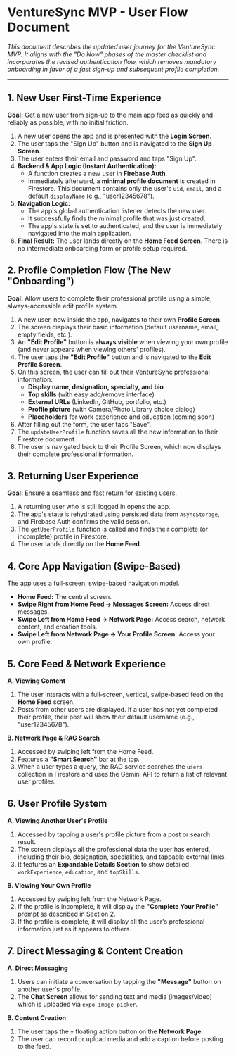 # **VentureSync MVP \- User Flow Document**

*This document describes the updated user journey for the VentureSync MVP. It aligns with the "Do Now" phases of the master checklist and incorporates the revised authentication flow, which removes mandatory onboarding in favor of a fast sign-up and subsequent profile completion.*

---

## **1\. New User First-Time Experience**

**Goal:** Get a new user from sign-up to the main app feed as quickly and reliably as possible, with no initial friction.

1. A new user opens the app and is presented with the **Login Screen**.  
2. The user taps the "Sign Up" button and is navigated to the **Sign Up Screen**.  
3. The user enters their email and password and taps "Sign Up".  
4. **Backend & App Logic (Instant Authentication):**  
   * A function creates a new user in **Firebase Auth**.  
   * Immediately afterward, a **minimal profile document** is created in Firestore. This document contains only the user's `uid`, `email`, and a default `displayName` (e.g., "user12345678").  
5. **Navigation Logic:**  
   * The app's global authentication listener detects the new user.  
   * It successfully finds the minimal profile that was just created.  
   * The app's state is set to authenticated, and the user is immediately navigated into the main application.  
6. **Final Result:** The user lands directly on the **Home Feed Screen**. There is no intermediate onboarding form or profile setup required.

## **2\. Profile Completion Flow (The New "Onboarding")**

**Goal:** Allow users to complete their professional profile using a simple, always-accessible edit profile system.

1. A new user, now inside the app, navigates to their own **Profile Screen**.  
2. The screen displays their basic information (default username, email, empty fields, etc.).  
3. An **"Edit Profile"** button is **always visible** when viewing your own profile (and never appears when viewing others' profiles).  
4. The user taps the **"Edit Profile"** button and is navigated to the **Edit Profile Screen**.  
5. On this screen, the user can fill out their VentureSync professional information:
   - **Display name, designation, specialty, and bio**
   - **Top skills** (with easy add/remove interface)
   - **External URLs** (LinkedIn, GitHub, portfolio, etc.)
   - **Profile picture** (with Camera/Photo Library choice dialog)
   - **Placeholders** for work experience and education (coming soon)
6. After filling out the form, the user taps "Save".  
7. The `updateUserProfile` function saves all the new information to their Firestore document.  
8. The user is navigated back to their Profile Screen, which now displays their complete professional information.

## **3\. Returning User Experience**

**Goal:** Ensure a seamless and fast return for existing users.

1. A returning user who is still logged in opens the app.  
2. The app's state is rehydrated using persisted data from `AsyncStorage`, and Firebase Auth confirms the valid session.  
3. The `getUserProfile` function is called and finds their complete (or incomplete) profile in Firestore.  
4. The user lands directly on the **Home Feed**.

## **4\. Core App Navigation (Swipe-Based)**

The app uses a full-screen, swipe-based navigation model.

* **Home Feed:** The central screen.  
* **Swipe Right from Home Feed → Messages Screen:** Access direct messages.  
* **Swipe Left from Home Feed → Network Page:** Access search, network content, and creation tools.  
* **Swipe Left from Network Page → Your Profile Screen:** Access your own profile.

## **5\. Core Feed & Network Experience**

**A. Viewing Content**

1. The user interacts with a full-screen, vertical, swipe-based feed on the **Home Feed** screen.  
2. Posts from other users are displayed. If a user has not yet completed their profile, their post will show their default username (e.g., "user12345678").

**B. Network Page & RAG Search**

1. Accessed by swiping left from the Home Feed.  
2. Features a **"Smart Search"** bar at the top.  
3. When a user types a query, the RAG service searches the `users` collection in Firestore and uses the Gemini API to return a list of relevant user profiles.

## **6\. User Profile System**

**A. Viewing Another User's Profile**

1. Accessed by tapping a user's profile picture from a post or search result.  
2. The screen displays all the professional data the user has entered, including their bio, designation, specialities, and tappable external links.  
3. It features an **Expandable Details Section** to show detailed `workExperience`, `education`, and `topSkills`.

**B. Viewing Your Own Profile**

1. Accessed by swiping left from the Network Page.  
2. If the profile is incomplete, it will display the **"Complete Your Profile"** prompt as described in Section 2\.  
3. If the profile is complete, it will display all the user's professional information just as it appears to others.

## **7\. Direct Messaging & Content Creation**

**A. Direct Messaging**

1. Users can initiate a conversation by tapping the **"Message"** button on another user's profile.  
2. The **Chat Screen** allows for sending text and media (images/video) which is uploaded via `expo-image-picker`.

**B. Content Creation**

1. The user taps the `+` floating action button on the **Network Page**.  
2. The user can record or upload media and add a caption before posting to the feed.

